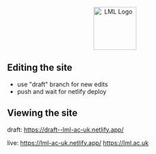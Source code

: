 <div style="text-align: center;">
 <a href="https://github.com/learningmodeloflife/management/wiki/Home">
  <picture>
    <source media="(prefers-color-scheme: dark)" srcset="https://github.com/learningmodeloflife/shared-files/blob/main/img/logo/svg/LML_logo_cream.svg">
    <source media="(prefers-color-scheme: light)" srcset="https://github.com/learningmodeloflife/shared-files/blob/main/img/logo/svg/LML_logo.svg">
    <img alt="LML Logo" width="100" height="100"src="https://github.com/learningmodeloflife/shared-files/blob/main/img/logo/svg/LML_logo.svg">
  </picture>
</a>
</div>


## Editing the site

- use "draft" branch for new edits
- push and wait for netlify deploy


## Viewing the site

draft: 
https://draft--lml-ac-uk.netlify.app/

live:
https://lml-ac-uk.netlify.app/
https://lml.ac.uk
 
